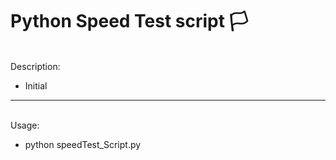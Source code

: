 # Python Speed Test script :white_flag:

<br>
Description:

- Initial


---

<br>
Usage:

- python speedTest_Script.py


<br>

<br><br>
